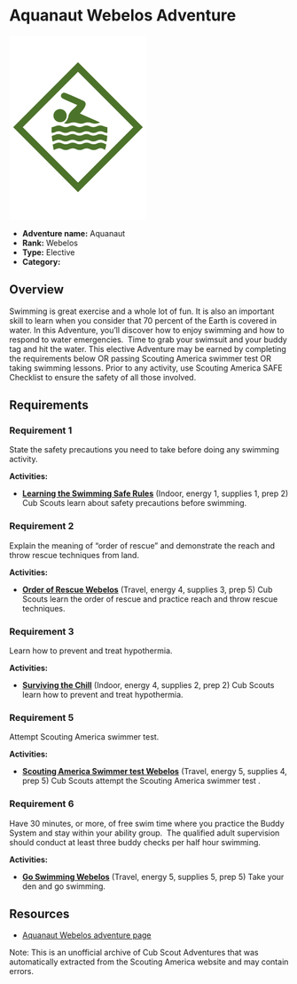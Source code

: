 # Aquanaut Webelos Adventure

![Aquanaut Webelos adventure belt loop](images/aquanaut.jpg)

- **Adventure name:** Aquanaut
- **Rank:** Webelos
- **Type:** Elective
- **Category:** 

## Overview

Swimming is great exercise and a whole lot of fun. It is also an important skill to learn when you consider that 70 percent of the Earth is covered in water. In this Adventure, you’ll discover how to enjoy swimming and how to respond to water emergencies.  Time to grab your swimsuit and your buddy tag and hit the water. This elective Adventure may be earned by completing the requirements below OR passing Scouting America swimmer test OR taking swimming lessons. Prior to any activity, use Scouting America SAFE Checklist to ensure the safety of all those involved.

## Requirements

### Requirement 1

State the safety precautions you need to take before doing any swimming activity.

**Activities:**

- **[Learning the Swimming Safe Rules](https://www.scouting.org/cub-scout-activities/learning-the-swimming-safe-rules/)** (Indoor, energy 1, supplies 1, prep 2)
  Cub Scouts learn about safety precautions before swimming.

### Requirement 2

Explain the meaning of “order of rescue” and demonstrate the reach and throw rescue techniques from land.

**Activities:**

- **[Order of Rescue Webelos](https://www.scouting.org/cub-scout-activities/order-of-rescue-webelos/)** (Travel, energy 4, supplies 3, prep 5)
  Cub Scouts learn the order of rescue and practice reach and throw rescue techniques.

### Requirement 3

Learn how to prevent and treat hypothermia.

**Activities:**

- **[Surviving the Chill](https://www.scouting.org/cub-scout-activities/surviving-the-chill/)** (Indoor, energy 4, supplies 2, prep 2)
  Cub Scouts learn how to prevent and treat hypothermia.

### Requirement 5

Attempt Scouting America swimmer test.

**Activities:**

- **[Scouting America Swimmer test Webelos](https://www.scouting.org/cub-scout-activities/scouting-america-swimmer-test-webelos/)** (Travel, energy 5, supplies 4, prep 5)
  Cub Scouts  attempt  the  Scouting America  swimmer test .

### Requirement 6

Have 30 minutes, or more, of free swim time where you practice the Buddy System and stay within your ability group.  The qualified adult supervision should conduct at least three buddy checks per half hour swimming.

**Activities:**

- **[Go Swimming Webelos](https://www.scouting.org/cub-scout-activities/go-swimming-webelos/)** (Travel, energy 5, supplies 5, prep 5)
  Take your den and go swimming.


## Resources

- [Aquanaut Webelos adventure page](https://www.scouting.org/cub-scout-adventures/aquanaut/)

Note: This is an unofficial archive of Cub Scout Adventures that was automatically extracted from the Scouting America website and may contain errors.